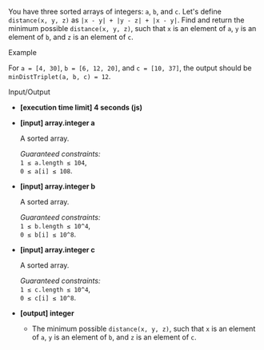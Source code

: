 
You have three sorted arrays of integers:  `a`,  `b`, and  `c`. Let's define  `distance(x, y, z)`  as  `|x - y| + |y - z| + |x - y|`. Find and return the minimum possible  `distance(x, y, z)`, such that  `x`  is an element of  `a`,  `y`  is an element of  `b`, and  `z`  is an element of  `c`.

Example

For  `a = [4, 30]`,  `b = [6, 12, 20]`, and  `c = [10, 37]`, the output should be  
`minDistTriplet(a, b, c) = 12`.

Input/Output

-   **[execution time limit] 4 seconds (js)**
    
-   **[input] array.integer a**
    
    A sorted array.
    
    _Guaranteed constraints:_  
    `1 ≤ a.length ≤ 104`,  
    `0 ≤ a[i] ≤ 108`.
    
-   **[input] array.integer b**
    
    A sorted array.
    
    _Guaranteed constraints:_  
    `1 ≤ b.length ≤ 10^4`,  
    `0 ≤ b[i] ≤ 10^8`.
    
-   **[input] array.integer c**
    
    A sorted array.
    
    _Guaranteed constraints:_  
    `1 ≤ c.length ≤ 10^4`,  
    `0 ≤ c[i] ≤ 10^8`.
    
-   **[output] integer**
    
    -   The minimum possible  `distance(x, y, z)`, such that  `x`  is an element of  `a`,  `y`  is an element of  `b`, and  `z`  is an element of  `c`.
